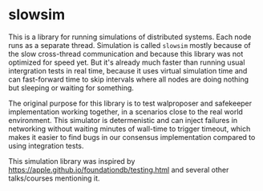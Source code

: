# slowsim

This is a library for running simulations of distributed systems. Each node runs as a separate thread. Simulation is called `slowsim` mostly because of the slow cross-thread communication and because this library was not optimized for speed yet. But it's already much faster than running usual intergration tests in real time, because it uses virtual simulation time and can fast-forward time to skip intervals where all nodes are doing nothing but sleeping or waiting for something.

The original purpose for this library is to test walproposer and safekeeper implementation working together, in a scenarios close to the real world environment. This simulator is determenistic and can inject failures in networking without waiting minutes of wall-time to trigger timeout, which makes it easier to find bugs in our consensus implementation compared to using integration tests.

This simulation library was inspired by https://apple.github.io/foundationdb/testing.html and several other talks/courses mentioning it.
